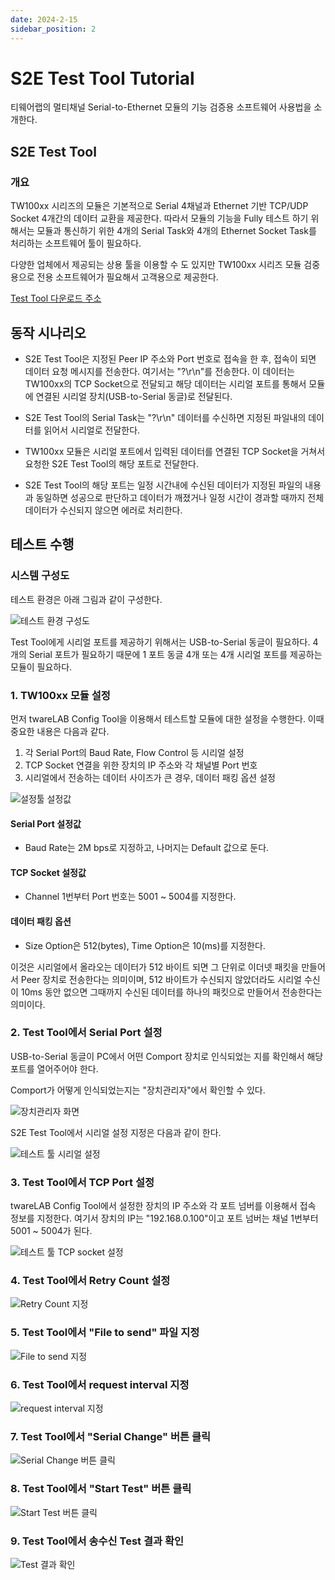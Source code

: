 ```yaml
---
date: 2024-2-15
sidebar_position: 2
---
```


# S2E Test Tool Tutorial

티웨어랩의 멀티채널 Serial-to-Ethernet 모듈의 기능 검증용 소프트웨어 사용법을 소개한다.

## S2E Test Tool 
### 개요 

TW100xx 시리즈의 모듈은 기본적으로 Serial 4채널과 Ethernet 기반 TCP/UDP Socket 4개간의 데이터 교환을 제공한다.
따라서 모듈의 기능을 Fully 테스트 하기 위해서는 모듈과 통신하기 위한 4개의 Serial Task와 4개의 Ethernet Socket Task를 처리하는 소프트웨어 툴이 필요하다.

다양한 업체에서 제공되는 상용 툴을 이용할 수 도 있지만 TW100xx 시리즈 모듈 검중용으로 전용 소프트웨어가 필요해서 고객용으로 제공한다.

[Test Tool 다운로드 주소](../download.md#test-tool)

## 동작 시나리오

- S2E Test Tool은 지정된 Peer IP 주소와 Port 번호로 접속을 한 후, 접속이 되면 데이터 요청 메시지를 전송한다. 여기서는 "?\r\n"를 전송한다.
이 데이터는 TW100xx의 TCP Socket으로 전달되고 해당 데이터는 시리얼 포트를 통해서 모듈에 연결된 시리얼 장치(USB-to-Serial 동글)로 전달된다.

- S2E Test Tool의 Serial Task는 "?\r\n" 데이터를 수신하면 지정된 파일내의 데이터를 읽어서 시리얼로 전달한다.

- TW100xx 모듈은 시리얼 포트에서 입력된 데이터를 연결된 TCP Socket을 거쳐서 요청한 S2E Test Tool의 해당 포트로 전달한다.

- S2E Test Tool의 해당 포트는 일정 시간내에 수신된 데이터가 지정된 파일의 내용과 동일하면 성공으로 판단하고 데이터가 깨졌거나 일정 시간이 경과할 때까지 전체 데이터가 수신되지 않으면 에러로 처리한다.

## 테스트 수행 
### 시스템 구성도

테스트 환경은 아래 그림과 같이 구성한다.

![테스트 환경 구성도](../img/s2etester_config.png)

Test Tool에게 시리얼 포트를 제공하기 위해서는 USB-to-Serial 동글이 필요하다.
4개의 Serial 포트가 필요하기 때문에 1 포트 동글 4개 또는 4개 시리얼 포트를 제공하는 모듈이 필요하다.

### 1. TW100xx 모듈 설정
먼저 twareLAB Config Tool을 이용해서 테스트할 모듈에 대한 설정을 수행한다.
이때 중요한 내용은 다음과 같다.
1. 각 Serial Port의 Baud Rate, Flow Control 등 시리얼 설정
2. TCP Socket 연결을 위한 장치의 IP 주소와 각 채널별 Port 번호
3. 시리얼에서 전송하는 데이터 사이즈가 큰 경우, 데이터 패킹 옵션 설정

![설정툴 설정값](../img/tutorial/configtool-basic-setting.png)

#### Serial Port 설정값
- Baud Rate는 2M bps로 지정하고, 나머지는 Default 값으로 둔다.

#### TCP Socket 설정값
- Channel 1번부터 Port 번호는 5001 ~ 5004를 지정한다.

#### 데이터 패킹 옵션
- Size Option은 512(bytes), Time Option은 10(ms)를 지정한다.

이것은 시리얼에서 올라오는 데이터가 512 바이트 되면 그 단위로 이더넷 패킷을 만들어서 Peer 장치로 전송한다는 의미이며, 512 바이트가 수신되지 않았더라도 시리얼 수신이 10ms 동안 없으면 그때까지 수신된 데이터를 하나의 패킷으로 만들어서 전송한다는 의미이다.

### 2. Test Tool에서 Serial Port 설정
USB-to-Serial 동글이 PC에서 어떤 Comport 장치로 인식되었는 지를 확인해서 해당 포트를 열어주어야 한다.

Comport가 어떻게 인식되었는지는 "장치관리자"에서 확인할 수 있다.

![장치관리자 화면](../img/tutorial/device-manager.png)

S2E Test Tool에서 시리얼 설정 지정은 다음과 같이 한다.

![테스트 툴 시리얼 설정](../img/tutorial/s2etesttool-serial-setting.png)

### 3. Test Tool에서 TCP Port 설정
twareLAB Config Tool에서 설정한 장치의 IP 주소와 각 포트 넘버를 이용해서 접속 정보를 지정한다.
여기서 장치의 IP는 "192.168.0.100"이고 포트 넘버는 채널 1번부터 5001 ~ 5004가 된다.

![테스트 툴 TCP socket 설정](../img/tutorial/s2etesttool-tcp-setting.png)

### 4. Test Tool에서 Retry Count 설정

![Retry Count 지정](../img/tutorial/s2etesttool-retrycount-setting.png)

### 5. Test Tool에서 "File to send" 파일 지정

![File to send 지정](../img/tutorial/s2etesttool-filetosend-setting.png)

### 6. Test Tool에서 request interval 지정

![request interval 지정](../img/tutorial/s2etesttool-interval-setting.png)

### 7. Test Tool에서 "Serial Change" 버튼 클릭

![Serial Change 버튼 클릭](../img/tutorial/s2etesttool-serialchange-click.png)

### 8. Test Tool에서 "Start Test" 버튼 클릭

![Start Test 버튼 클릭](../img/tutorial/s2etesttool-starttest-click.png)

### 9. Test Tool에서 송수신 Test 결과 확인

![Test 결과 확인](../img/tutorial/s2etesttool-test-result.png)
